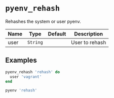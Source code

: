 # `pyenv_rehash`

Rehashes the system or user pyenv.

| Name | Type     | Default | Description    |
| ---- | -------- | ------- | -------------- |
| user | `String` |         | User to rehash |

## Examples

```ruby
pyenv_rehash 'rehash' do
  user 'vagrant'
end
```

```ruby
pyenv 'rehash'
```
